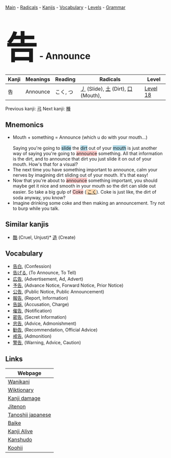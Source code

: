 <style> bigfont {font-size: 100px}</style>
[Main](../index.md) -
[Radicals](../radicals.md) -
[Kanjis](../kanjis.md) -
[Vocabulary](../vocabulary.md) -
[Levels](../levels.md) -
[Grammar](../grammar.md)
# <bigfont> 告</bigfont> - Announce 

| Kanji | Meanings | Reading | Radicals | Level |
| --- | --- | --- | --- | --- |
| 告 | Announce | こく, つ | [丿](../radicals/丿.md) (Slide), [土](../radicals/土.md) (Dirt), [口](../radicals/口.md) (Mouth),  | [Level 18](../levels/wk_level18.md) |

Previous kanji: [弓](弓.md) Next kanji: [種](種.md) 

## Mnemonics
 * Mouth + something = Announce (which u do with your mouth...)<br><br>Saying you're going to <span style="background-color:#ADD8E6"> slide</span> the <span style="background-color:#ADD8E6"> dirt</span> out of your <span style="background-color:#ADD8E6"> mouth</span> is just another way of saying you're going to <span style="background-color:#ffcccb"> announce</span> something. All that information is the dirt, and to announce that dirt you just slide it on out of your mouth. How's that for a visual?
* The next time you have something important to announce, calm your nerves by imagining dirt sliding out of your mouth. It's that easy!
* Now that you're about to <span style="background-color:#ffcccb"> announce</span> something important, you should maybe get it nice and smooth in your mouth so the dirt can slide out easier. So take a big gulp of <span style="background-color:#ffcccb"> Coke</span> (<span style="background-color:#fed8b1"> [こく](https://jisho.org/search/こく)</span>). Coke is just like, the dirt of soda anyway, you know?
* Imagine drinking some coke and then making an announcement. Try not to burp while you talk.


## Similar kanjis
 * [酷](酷.md) (Cruel, Unjust)* [造](造.md) (Create)


## Vocabulary
 * [告白](../vocabulary/告.md), (Confession)
* [告げる](../vocabulary/告.md), (To Announce, To Tell)
* [広告](../vocabulary/告.md), (Advertisement, Ad, Advert)
* [予告](../vocabulary/告.md), (Advance Notice, Forward Notice, Prior Notice)
* [公告](../vocabulary/告.md), (Public Notice, Public Announcement)
* [報告](../vocabulary/告.md), (Report, Information)
* [告訴](../vocabulary/告.md), (Accusation, Charge)
* [催告](../vocabulary/告.md), (Notification)
* [密告](../vocabulary/告.md), (Secret Information)
* [忠告](../vocabulary/告.md), (Advice, Admonishment)
* [勧告](../vocabulary/告.md), (Recommendation, Official Advice)
* [戒告](../vocabulary/告.md), (Admonition)
* [警告](../vocabulary/告.md), (Warning, Advice, Caution)



## Links 

| Webpage |
| --- |
| [Wanikani          ](https://www.wanikani.com/kanji/告) |
| [Wiktionary        ](https://en.wiktionary.org/wiki/告) |
| [Kanji damage      ](http://www.kanjidamage.com/kanji/search?utf8=✓&q=告) |
| [Jitenon           ](https://jitenon.com/kanji/告) |
| [Tanoshii japanese ](https://www.tanoshiijapanese.com/dictionary/kanji.cfm?k=告) |
| [Baike             ](https://baike.baidu.com/item/告) |
| [Kanji Alive       ](https://app.kanjialive.com/告) |
| [Kanshudo          ](https://www.kanshudo.com/searchmn?q=告) |
| [Koohii            ](https://kanji.koohii.com/study/kanji/告) |
